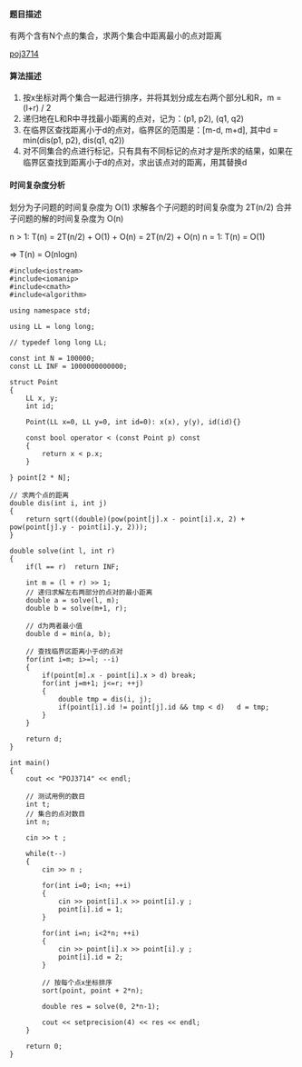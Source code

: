 #### 题目描述
有两个含有N个点的集合，求两个集合中距离最小的点对距离

[poj3714](http://poj.org/problem?id=3714)

#### 算法描述
1. 按x坐标对两个集合一起进行排序，并将其划分成左右两个部分L和R，m = (l+r) / 2
2. 递归地在L和R中寻找最小距离的点对，记为：(p1, p2), (q1, q2)
3. 在临界区查找距离小于d的点对，临界区的范围是：[m-d, m+d], 其中d = min(dis(p1, p2), dis(q1, q2))
4. 对不同集合的点进行标记，只有具有不同标记的点对才是所求的结果，如果在临界区查找到距离小于d的点对，求出该点对的距离，用其替换d

#### 时间复杂度分析

划分为子问题的时间复杂度为 O(1)
求解各个子问题的时间复杂度为 2T(n/2)
合并子问题的解的时间复杂度为 O(n)

n > 1: T(n) = 2T(n/2) + O(1) + O(n) = 2T(n/2) + O(n)
n = 1: T(n) = O(1)

=> T(n) = O(nlogn)

```
#include<iostream>
#include<iomanip>
#include<cmath>
#include<algorithm>

using namespace std;

using LL = long long;

// typedef long long LL;

const int N = 100000;
const LL INF = 1000000000000;

struct Point
{
	LL x, y;
	int id;

	Point(LL x=0, LL y=0, int id=0): x(x), y(y), id(id){}

	const bool operator < (const Point p) const
	{
		return x < p.x;
	}

} point[2 * N];

// 求两个点的距离
double dis(int i, int j)
{
	return sqrt((double)(pow(point[j].x - point[i].x, 2) + pow(point[j].y - point[i].y, 2)));
}

double solve(int l, int r)
{
	if(l == r)	return INF;
	
	int m = (l + r) >> 1;
	// 递归求解左右两部分的点对的最小距离
	double a = solve(l, m);
	double b = solve(m+1, r);

	// d为两者最小值
	double d = min(a, b);

	// 查找临界区距离小于d的点对
	for(int i=m; i>=l; --i)
	{
		if(point[m].x - point[i].x > d)	break;
		for(int j=m+1; j<=r; ++j)
		{
			double tmp = dis(i, j);
			if(point[i].id != point[j].id && tmp < d)	d = tmp;
		}
	}

	return d;
}

int main()
{
	cout << "POJ3714" << endl;

	// 测试用例的数目
	int t;
	// 集合的点对数目
	int n;

	cin >> t ;

	while(t--)
	{
		cin >> n ;

		for(int i=0; i<n; ++i)
		{
			cin >> point[i].x >> point[i].y ;
			point[i].id = 1;
		}

		for(int i=n; i<2*n; ++i)
		{
			cin >> point[i].x >> point[i].y ;
			point[i].id = 2;
		}

		// 按每个点x坐标排序
		sort(point, point + 2*n);

		double res = solve(0, 2*n-1);

		cout << setprecision(4) << res << endl;
	}
	
	return 0;
}

```
